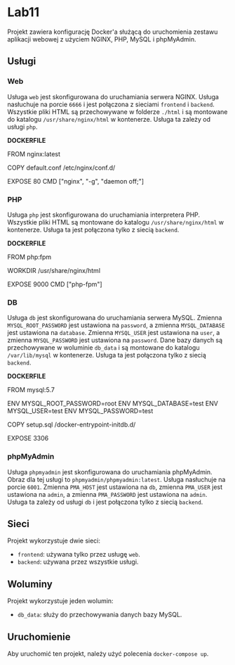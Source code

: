 # Lab11

Projekt zawiera konfigurację Docker'a służącą do uruchomienia zestawu aplikacji webowej z użyciem NGINX, PHP, MySQL i phpMyAdmin.

## Usługi

### Web
Usługa `web` jest skonfigurowana do uruchamiania serwera NGINX. Usługa nasłuchuje na porcie `6666` i jest połączona z sieciami `frontend` i `backend`. Wszystkie pliki HTML są przechowywane w folderze `./html` i są montowane do katalogu `/usr/share/nginx/html` w kontenerze. Usługa ta zależy od usługi `php`.

**DOCKERFILE**

FROM nginx:latest

COPY default.conf /etc/nginx/conf.d/

EXPOSE 80
CMD ["nginx", "-g", "daemon off;"]

### PHP
Usługa `php` jest skonfigurowana do uruchamiania interpretera PHP. Wszystkie pliki HTML są montowane do katalogu `/usr/share/nginx/html` w kontenerze. Usługa ta jest połączona tylko z siecią `backend`.

**DOCKERFILE**

FROM php:fpm

WORKDIR /usr/share/nginx/html

EXPOSE 9000
CMD ["php-fpm"]

### DB
Usługa `db` jest skonfigurowana do uruchamiania serwera MySQL. Zmienna `MYSQL_ROOT_PASSWORD` jest ustawiona na `password`, a zmienna `MYSQL_DATABASE` jest ustawiona na `database`. Zmienna `MYSQL_USER` jest ustawiona na `user`, a zmienna `MYSQL_PASSWORD` jest ustawiona na `password`. Dane bazy danych są przechowywane w woluminie `db_data` i są montowane do katalogu `/var/lib/mysql` w kontenerze. Usługa ta jest połączona tylko z siecią `backend`.

**DOCKERFILE**

FROM mysql:5.7

ENV MYSQL_ROOT_PASSWORD=root
ENV MYSQL_DATABASE=test
ENV MYSQL_USER=test
ENV MYSQL_PASSWORD=test

COPY setup.sql /docker-entrypoint-initdb.d/

EXPOSE 3306



### phpMyAdmin
Usługa `phpmyadmin` jest skonfigurowana do uruchamiania phpMyAdmin. Obraz dla tej usługi to `phpmyadmin/phpmyadmin:latest`. Usługa nasłuchuje na porcie `6001`. Zmienna `PMA_HOST` jest ustawiona na `db`, zmienna `PMA_USER` jest ustawiona na `admin`, a zmienna `PMA_PASSWORD` jest ustawiona na `admin`. Usługa ta zależy od usługi `db` i jest połączona tylko z siecią `backend`.

## Sieci
Projekt wykorzystuje dwie sieci:
- `frontend`: używana tylko przez usługę `web`.
- `backend`: używana przez wszystkie usługi.

## Woluminy
Projekt wykorzystuje jeden wolumin:
- `db_data`: służy do przechowywania danych bazy MySQL.

## Uruchomienie
Aby uruchomić ten projekt, należy użyć polecenia `docker-compose up`.


